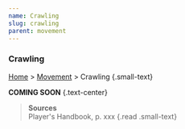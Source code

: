 ```yaml
---
name: Crawling
slug: crawling
parent: movement
---
```

### Crawling
[Home](home) > [Movement](movement) > Crawling {.small-text}

**COMING SOON** {.text-center}

> **Sources** <br/>
> Player's Handbook, p. xxx
{.read .small-text}
